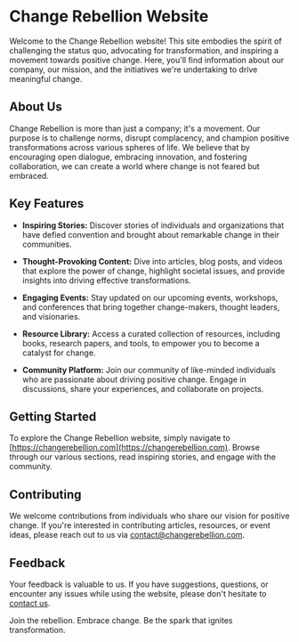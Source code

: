 # Change Rebellion Website

Welcome to the Change Rebellion website! This site embodies the spirit of challenging the status quo, advocating for transformation, and inspiring a movement towards positive change. Here, you'll find information about our company, our mission, and the initiatives we're undertaking to drive meaningful change.

## About Us

Change Rebellion is more than just a company; it's a movement. Our purpose is to challenge norms, disrupt complacency, and champion positive transformations across various spheres of life. We believe that by encouraging open dialogue, embracing innovation, and fostering collaboration, we can create a world where change is not feared but embraced.

## Key Features

- **Inspiring Stories:** Discover stories of individuals and organizations that have defied convention and brought about remarkable change in their communities.

- **Thought-Provoking Content:** Dive into articles, blog posts, and videos that explore the power of change, highlight societal issues, and provide insights into driving effective transformations.

- **Engaging Events:** Stay updated on our upcoming events, workshops, and conferences that bring together change-makers, thought leaders, and visionaries.

- **Resource Library:** Access a curated collection of resources, including books, research papers, and tools, to empower you to become a catalyst for change.

- **Community Platform:** Join our community of like-minded individuals who are passionate about driving positive change. Engage in discussions, share your experiences, and collaborate on projects.

## Getting Started

To explore the Change Rebellion website, simply navigate to [https://changerebellion.com](https://changerebellion.com). Browse through our various sections, read inspiring stories, and engage with the community.

## Contributing

We welcome contributions from individuals who share our vision for positive change. If you're interested in contributing articles, resources, or event ideas, please reach out to us via [contact@changerebellion.com](mailto:contact@changerebellion.com).

## Feedback

Your feedback is valuable to us. If you have suggestions, questions, or encounter any issues while using the website, please don't hesitate to [contact us](mailto:james@story-x.co.uk).



Join the rebellion. Embrace change. Be the spark that ignites transformation.
